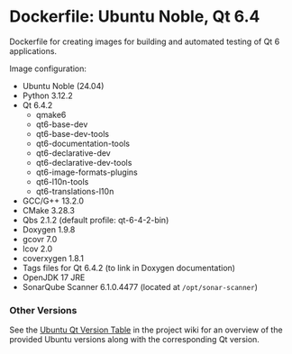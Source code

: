 # Dockerfile: Ubuntu Noble, Qt 6.4

Dockerfile for creating images for building and automated testing of Qt 6 applications.

Image configuration:
- Ubuntu Noble (24.04)
- Python 3.12.2
- Qt 6.4.2
	- qmake6
	- qt6-base-dev
	- qt6-base-dev-tools
	- qt6-documentation-tools
	- qt6-declarative-dev
	- qt6-declarative-dev-tools
	- qt6-image-formats-plugins
	- qt6-l10n-tools
	- qt6-translations-l10n
- GCC/G++ 13.2.0
- CMake 3.28.3
- Qbs 2.1.2 (default profile: qt-6-4-2-bin)
- Doxygen 1.9.8
- gcovr 7.0
- lcov 2.0
- coverxygen 1.8.1
- Tags files for Qt 6.4.2 (to link in Doxygen documentation)
- OpenJDK 17 JRE
- SonarQube Scanner 6.1.0.4477 (located at `/opt/sonar-scanner`)


### Other Versions ###
See the [Ubuntu Qt Version Table](https://github.com/j-ulrich/docker_qt/wiki/Ubuntu-Qt-Version-Table) in the project
wiki for an overview of the provided Ubuntu versions along with the corresponding Qt version.